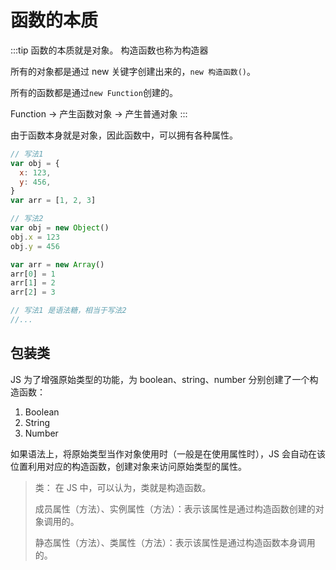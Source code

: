 # 函数的本质

:::tip 函数的本质就是对象。
构造函数也称为构造器

所有的对象都是通过 new 关键字创建出来的，`new 构造函数()`。

所有的函数都是通过`new Function`创建的。

Function -> 产生函数对象 -> 产生普通对象
:::

由于函数本身就是对象，因此函数中，可以拥有各种属性。

```js
// 写法1
var obj = {
  x: 123,
  y: 456,
}
var arr = [1, 2, 3]

// 写法2
var obj = new Object()
obj.x = 123
obj.y = 456

var arr = new Array()
arr[0] = 1
arr[1] = 2
arr[2] = 3

// 写法1 是语法糖，相当于写法2
//...
```

## 包装类

JS 为了增强原始类型的功能，为 boolean、string、number 分别创建了一个构造函数：

1. Boolean
2. String
3. Number

如果语法上，将原始类型当作对象使用时（一般是在使用属性时），JS 会自动在该位置利用对应的构造函数，创建对象来访问原始类型的属性。

> 类： 在 JS 中，可以认为，类就是构造函数。
>
> 成员属性（方法）、实例属性（方法）：表示该属性是通过构造函数创建的对象调用的。
>
> 静态属性（方法）、类属性（方法）：表示该属性是通过构造函数本身调用的。
